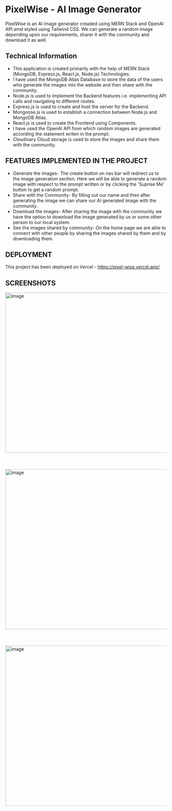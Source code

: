 
# PixelWise - AI Image Generator
PixelWise is an AI image generator creaded using MERN Stack and OpenAI API amd styled using Tailwind CSS. We can generate a random image depending upon our requirements, sharer it with the community and download it as well.

## Technical Information
<ul>
  <li>This application is created primarily with the help of MERN Stack (MongoDB, Express.js, React.js, Node.js) Technologies.</li>
  <li> I have used the MongoDB Atlas Database to store the data of the users who generate the images into the website and then share with the community.</li>
  <li>Node.js is used to implement the Backend features i.e. implementing API calls and navigating to different routes.</li>
  <li>Express.js is used to create and host the server for the Backend.</li>
  <li>Mongoose.js is used to establish a connection between Node.js and MongoDB Atlas.</li>
  <li>React.js is used to create the Frontend using Components.</li>
  <li>I have used the OpenAI API from which random images are generated according the statement writen in the prompt.</li>
  <li> Cloudinary Cloud storage is used to store the images and share them with the community.</li>
 </ul>
 
 ## FEATURES IMPLEMENTED IN THE PROJECT
 <ul>
  <li>Generate the images- The create button on nav bar will redirect us to the image generation section. Here we will be able to generate a random image with respect to the prompt written or by clicking the 'Suprise Me' button to get a random prompt.</li>
  <li>Share with the Community- By filling out our name and then after generating the image we can share our AI generated image with the community.</li>
  <li>Download the images- After sharing the image with the community we have the option to download the image generated by us or some other person to our local system.</li>
  <li>See the images shared by community- On the home page we are able to connect with other people by sharing the images shared by them and by downloading them.</li>
 </ul>
 
 ## DEPLOYMENT
This project has been deployed on Vercel - https://pixel-wise.vercel.app/

## SCREENSHOTS
<img width="1000" height="500" alt="image" src="https://github.com/navyaarora01/PixelWise/assets/75020151/6356e438-8d9b-427c-8078-fa79002105c0">

<br>
<br>
<br>
<br>

<img width="1000" height="500" alt="image" src="https://github.com/navyaarora01/PixelWise/assets/75020151/6246b0c6-4617-4688-8257-9d9047222511">

<br>
<br>
<br>
<br>

<img width="1000" height="500" alt="image" src="https://github.com/navyaarora01/PixelWise/assets/75020151/13449360-0f7d-4cda-a6f4-fc23ec440676">

<br>
<br>
